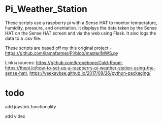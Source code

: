 # Pi_Weather_Station

These scripts use a raspberry pi with a Sense HAT to monitor temperature, humidity, pressure, and orientation. It displays the data taken by the Sense HAT on the Sense HAT screen and via the web using Flask. It also logs the data to a .csv file.

These scripts are based off my this original project - https://github.com/llamafarmer/Pi/blob/master/MWS.py

Links/sources: https://github.com/kronebone/Cold-Room, https://thepi.io/how-to-set-up-a-raspberry-pi-weather-station-using-the-sense-hat/, https://veekaybee.github.io/2017/09/26/python-packaging/

# todo
add joystick functionality

add video
